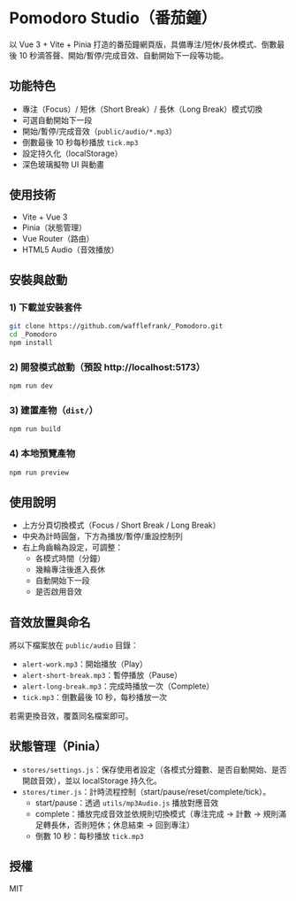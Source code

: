 # Pomodoro Studio（番茄鐘）

以 Vue 3 + Vite + Pinia 打造的番茄鐘網頁版，具備專注/短休/長休模式、倒數最後 10 秒滴答聲、開始/暫停/完成音效、自動開始下一段等功能。

## 功能特色
- 專注（Focus）/ 短休（Short Break）/ 長休（Long Break）模式切換
- 可選自動開始下一段
- 開始/暫停/完成音效（`public/audio/*.mp3`）
- 倒數最後 10 秒每秒播放 `tick.mp3`
- 設定持久化（localStorage）
- 深色玻璃擬物 UI 與動畫

## 使用技術
- Vite + Vue 3
- Pinia（狀態管理）
- Vue Router（路由）
- HTML5 Audio（音效播放）


## 安裝與啟動

### 1) 下載並安裝套件
```sh
git clone https://github.com/wafflefrank/_Pomodoro.git
cd _Pomodoro
npm install
```

### 2) 開發模式啟動（預設 http://localhost:5173）
```sh
npm run dev
```

### 3) 建置產物（`dist/`）
```sh
npm run build
```

### 4) 本地預覽產物
```sh
npm run preview
```

## 使用說明
- 上方分頁切換模式（Focus / Short Break / Long Break）
- 中央為計時圓盤，下方為播放/暫停/重設控制列
- 右上角齒輪為設定，可調整：
  - 各模式時間（分鐘）
  - 幾輪專注後進入長休
  - 自動開始下一段
  - 是否啟用音效

## 音效放置與命名
將以下檔案放在 `public/audio` 目錄：
- `alert-work.mp3`：開始播放（Play）
- `alert-short-break.mp3`：暫停播放（Pause）
- `alert-long-break.mp3`：完成時播放一次（Complete）
- `tick.mp3`：倒數最後 10 秒，每秒播放一次

若需更換音效，覆蓋同名檔案即可。

## 狀態管理（Pinia）
- `stores/settings.js`：保存使用者設定（各模式分鐘數、是否自動開始、是否開啟音效），並以 localStorage 持久化。
- `stores/timer.js`：計時流程控制（start/pause/reset/complete/tick）。
  - start/pause：透過 `utils/mp3Audio.js` 播放對應音效
  - complete：播放完成音效並依規則切換模式（專注完成 → 計數 → 規則滿足轉長休，否則短休；休息結束 → 回到專注）
  - 倒數 10 秒：每秒播放 `tick.mp3`

## 授權
MIT
